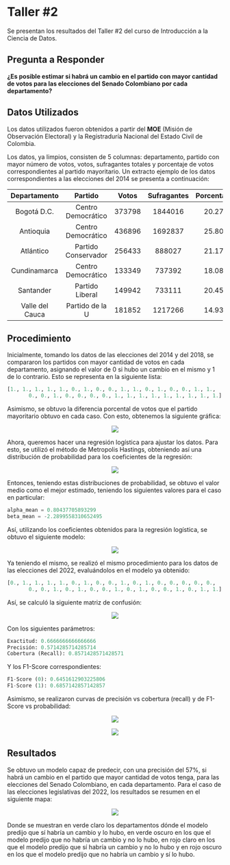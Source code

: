 # Taller #2
Se presentan los resultados del Taller #2 del curso de Introducción a la Ciencia de Datos.

## Pregunta a Responder
**¿Es posible estimar si habrá un cambio en el partido con mayor cantidad de votos para las elecciones del Senado Colombiano por cada departamento?**

## Datos Utilizados
Los datos utilizados fueron obtenidos a partir del **MOE** (Misión de Observación Electoral) y la Registraduría Nacional del Estado Civil de Colombia.

Los datos, ya limpios, consisten de 5 columnas: departamento, partido con mayor número de votos, votos, sufragantes totales y porcentaje de votos correspondientes al partido mayoritario. Un extracto ejemplo de los datos correspondientes a las elecciones del 2014 se presenta a continuación:

| Departamento | Partido | Votos | Sufragantes | Porcentaje |
| :---: | :---: | :---: | :---: | :---: |
| Bogotá D.C. | Centro Democrático | 373798 | 1844016 | 20.27 |
| Antioquia | Centro Democrático | 436896 | 1692837 | 25.80 |
| Atlántico | Partido Conservador | 256433 | 888027 | 21.17 |
| Cundinamarca | Centro Democrático | 133349 | 737392 | 18.08 |
| Santander | Partido Liberal | 149942 | 733111 | 20.45 |
| Valle del Cauca | Partido de la U | 181852 | 1217266 | 14.93 |

## Procedimiento

Inicialmente, tomando los datos de las elecciones del 2014 y del 2018, se compararon los partidos con mayor cantidad de votos en cada departamento, asignando el valor de 0 si hubo un cambio en el mismo y 1 de lo contrario. Esto se representa en la siguiente lista:

```python
[1., 1., 1., 1., 1., 0., 1., 0., 0., 1., 1., 0., 1., 0., 0., 1., 1.,
       0., 0., 1., 0., 0., 0., 0., 1., 1., 1., 1., 1., 1., 1., 1., 1.]
```

Asimismo, se obtuvo la diferencia porcental de votos que el partido mayoritario obtuvo en cada caso. Con esto, obtenemos la siguiente gráfica:

<p align="center">
  <img src="https://github.com/MiguelPerilla2233/Proyecto2/blob/main/results/data.png?raw=true">
</p>

Ahora, queremos hacer una regresión logística para ajustar los datos. Para esto, se utilizó el método de Metropolis Hastings, obteniendo así una distribución de probabilidad para los coeficientes de la regresión:

<p align="center">
  <img src="https://github.com/MiguelPerilla2233/Proyecto2/blob/main/results/alphasbetas.png?raw=true">
</p>

Entonces, teniendo estas distribuciones de probabilidad, se obtuvo el valor medio como el mejor estimado, teniendo los siguientes valores para el caso en particular:

```python
alpha_mean = 0.80437705893299
beta_mean = -2.2899558310652495
```

Así, utilizando los coeficientes obtenidos para la regresión logística, se obtuvo el siguiente modelo:

<p align="center">
  <img src="https://github.com/MiguelPerilla2233/Proyecto2/blob/main/results/model.png?raw=true">
</p>

Ya teniendo el mismo, se realizó el mismo procedimiento para los datos de las elecciones del 2022, evaluándolos en el modelo ya obtenido:

```python
[0., 1., 1., 1., 1., 0., 1., 0., 0., 1., 0., 1., 0., 0., 0., 0., 0.,
       0., 0., 1., 0., 1., 0., 0., 1., 0., 1., 0., 0., 1., 0., 1., 1.]
```

Así, se calculó la siguiente matriz de confusión:

<p align="center">
  <img src="https://github.com/MiguelPerilla2233/Proyecto2/blob/main/results/confusion_matrix.png?raw=true">
</p>

Con los siguientes parámetros:

```python
Exactitud: 0.6666666666666666
Precisión: 0.5714285714285714
Cobertura (Recall): 0.8571428571428571
```

Y los F1-Score correspondientes:

```python
F1-Score (0): 0.6451612903225806
F1-Score (1): 0.6857142857142857
```

Asimismo, se realizaron curvas de precisión vs cobertura (recall) y de F1-Score vs probabilidad:

<p align="center">
  <img src="https://github.com/MiguelPerilla2233/Proyecto2/blob/main/results/recall_precision.png?raw=true">
</p>

<p align="center">
  <img src="https://github.com/MiguelPerilla2233/Proyecto2/blob/main/results/probability_f1score.png?raw=true">
</p>

## Resultados

Se obtuvo un modelo capaz de predecir, con una precisión del 57%, si habrá un cambio en el partido que mayor cantidad de votos tenga, para las elecciones del Senado Colombiano, en cada departamento. Para el caso de las elecciones legislativas del 2022, los resultados se resumen en el siguiente mapa:

<!--- https://simplemaps.com/custom/country/jpO8h3sO#states --->

<p align="center">
  <img src="https://github.com/MiguelPerilla2233/Proyecto2/blob/main/results/map.png?raw=true">
</p>

Donde se muestran en verde claro los departamentos dónde el modelo predijo que sí habría un cambio y lo hubo, en verde oscuro en los que el modelo predijo que no habría un cambio y no lo hubo, en rojo claro en los que el modelo predijo que sí habría un cambio y no lo hubo y en rojo oscuro en los que el modelo predijo que no habría un cambio y sí lo hubo.
